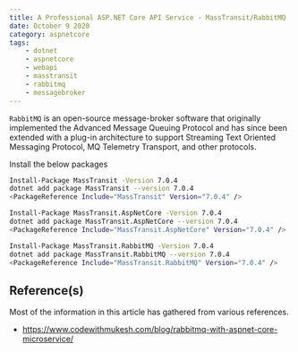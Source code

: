 ```yaml
---
title: A Professional ASP.NET Core API Service - MassTransit/RabbitMQ
date: October 9 2020
category: aspnetcore
tags:
    - dotnet
    - aspnetcore
    - webapi
    - masstransit
    - rabbitmq
    - messagebroker
---
```

 
`RabbitMQ` is an open-source message-broker software that originally implemented the Advanced Message Queuing Protocol and has since been extended with a plug-in architecture to support Streaming Text Oriented Messaging Protocol, MQ Telemetry Transport, and other protocols.

<!-- more -->

Install the below packages

```bash
Install-Package MassTransit -Version 7.0.4
dotnet add package MassTransit --version 7.0.4
<PackageReference Include="MassTransit" Version="7.0.4" />

Install-Package MassTransit.AspNetCore -Version 7.0.4
dotnet add package MassTransit.AspNetCore --version 7.0.4
<PackageReference Include="MassTransit.AspNetCore" Version="7.0.4" />

Install-Package MassTransit.RabbitMQ -Version 7.0.4
dotnet add package MassTransit.RabbitMQ --version 7.0.4
<PackageReference Include="MassTransit.RabbitMQ" Version="7.0.4" />
```

## Reference(s)

Most of the information in this article has gathered from various references.

* https://www.codewithmukesh.com/blog/rabbitmq-with-aspnet-core-microservice/
